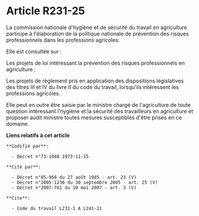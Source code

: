 # Article R231-25

La commission nationale d'hygiène et de sécurité du travail en agriculture participe à l'élaboration de la politique
nationale de prévention des risques professionnels dans les professions agricoles.

Elle est consultée sur :

Les projets de loi intéressant la prévention des risques professionnels en agriculture ;

Les projets de règlement pris en application des dispositions législatives des titres III et IV du livre II du code du
travail, lorsqu'ils intéressent les professions agricoles.

Elle peut en outre être saisie par le ministre chargé de l'agriculture de toute question intéressant l'hygiène et la sécurité
des travailleurs en agriculture et proposer audit ministre toutes mesures susceptibles d'être prises en ce domaine.

**Liens relatifs à cet article**

	**Codifié par**:

	  - Décret n°73-1048 1973-11-15

	**Cité par**:

	  - Décret n°85-968 du 27 août 1985 - art. 23 (V)
	  - Décret n°2005-1236 du 30 septembre 2005 - art. 25 (V)
	  - Décret n°2007-761 du 10 mai 2007 - art. 3 (V)

	**Cite**:

	  - Code du travail L231-1 A L241-11
